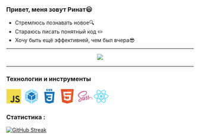 ### Привет, меня зовут Ринат😃

* Стремлюсь познавать новое🔍
* Стараюсь писать понятный код ✏️
* Хочу быть ещё эффективней, чем был вчера😎

***

<div id="header" align="center">
  <img src="https://psv4.userapi.com/c237331/u167814895/docs/d58/0332e541efa1/logo_Rinat_white.png?extra=0heItjqoae_NuIodm5qX5fLIcoRXhFw775hQBT9DvqBbrUNjTjNTckfMkKaPYbG4LzfD7OntkCR80jpdywLfps3Cv-yXlf66dFgzgR6Dsc5gYRxrtxWbttJMT75B5DZTKrYPeX5cMNA1eOHDeO4VeBAK" width="200"/>
</div>

***

### Технологии и инструменты

<div>
  <img src="https://github.com/devicons/devicon/blob/master/icons/javascript/javascript-original.svg" title="JavaScript" alt="JavaScript" width="40" height="40"/>&nbsp;
  <img src="https://github.com/devicons/devicon/blob/master/icons/webpack/webpack-original.svg" title="WebPack" alt="WebPack" width="40" height="40"/>&nbsp;
  <img src="https://github.com/devicons/devicon/blob/master/icons/css3/css3-plain-wordmark.svg"  title="CSS3" alt="CSS" width="40" height="40"/>&nbsp;
  <img src="https://github.com/devicons/devicon/blob/master/icons/html5/html5-original.svg" title="HTML5" alt="HTML" width="40" height="40"/>&nbsp;
  <img src="https://github.com/devicons/devicon/blob/master/icons/sass/sass-original.svg" title="Sass" **alt="Sass" width="40" height="40"/>
  <img src="https://raw.githubusercontent.com/devicons/devicon/1119b9f84c0290e0f0b38982099a2bd027a48bf1/icons/react/react-original.svg" title="React Native" **alt="React Native" width="40" height="40"/>
</div>


### Статистика : 
[![GitHub Streak](http://github-readme-streak-stats.herokuapp.com?user=ri-yarm&theme=dark&hide_border=true&border_radius=5&locale=ru&date_format=M%20j%5B%2C%20Y%5D)](https://git.io/streak-stats)
<!--
**ri-yarm/ri-yarm** is a ✨ _special_ ✨ repository because its `README.md` (this file) appears on your GitHub profile.

Here are some ideas to get you started:

- 🔭 I’m currently working on ...
- 🌱 I’m currently learning ...
- 👯 I’m looking to collaborate on ...
- 🤔 I’m looking for help with ...
- 💬 Ask me about ...
- 📫 How to reach me: ...
- 😄 Pronouns: ...
- ⚡ Fun fact: ...
-->
